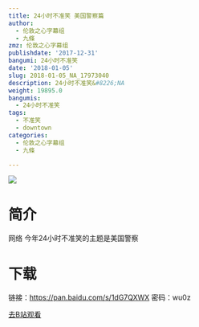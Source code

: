 ```yaml
---
title: 24小时不准笑 美国警察篇
author:
  - 伦敦之心字幕组
  - 九條
zmz: 伦敦之心字幕组
publishdate: '2017-12-31'
bangumi: 24小时不准笑
date: '2018-01-05'
slug: 2018-01-05_NA_17973040
description: 24小时不准笑&#8226;NA
weight: 19895.0
bangumis:
  - 24小时不准笑
tags:
  - 不准笑
  - downtown
categories:
  - 伦敦之心字幕组
  - 九條

---
```

![](https://i.imgur.com/oDrU7bA.png)
# 简介  
网络
今年24小时不准笑的主题是美国警察 


# 下载
链接：https://pan.baidu.com/s/1dG7QXWX 密码：wu0z

[去B站观看](https://www.bilibili.com/video/av17973040/)
 
